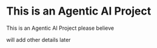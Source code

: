 # This is an Agentic AI Project

This is an Agentic AI Project please believe

will add other details later